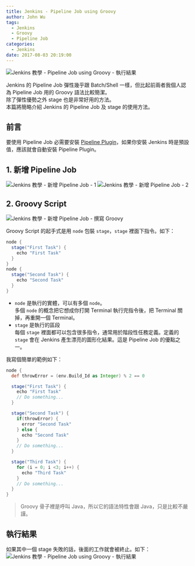 ```yaml
---
title: Jenkins - Pipeline Job using Groovy
author: John Wu
tags:
  - Jenkins
  - Groovy
  - Pipeline Job
categories:
  - Jenkins
date: 2017-08-03 20:19:00
---
```

![Jenkins 教學 - Pipeline Job using Groovy - 執行結果](/images/pasted-266.png)

Jenkins 的 Pipeline Job 彈性幾乎跟 Batch/Shell 一樣，但比起前兩者我個人認為 Pipeline Job 用的 Groovy 語法比較簡潔。  
除了彈性優勢之外 stage 也是非常好用的方法。  
本篇將簡略介紹 Jenkins 的 Pipeline Job 及 stage 的使用方法。  

<!-- more -->

## 前言

要使用 Pipeline Job 必需要安裝 [Pipeline Plugin](https://wiki.jenkins.io/display/JENKINS/Pipeline+Plugin)，如果你安裝 Jenkins 時是預設值，應該就會自動安裝 Pipeline Plugin。

## 1. 新增 Pipeline Job

![Jenkins 教學 - 新增 Pipeline Job - 1](/images/pasted-263.png)
![Jenkins 教學 - 新增 Pipeline Job - 2](/images/pasted-264.png)

## 2. Groovy Script

![Jenkins 教學 - 新增 Pipeline Job - 撰寫 Groovy](/images/pasted-265.png)

Groovy Script 的起手式是用 `node` 包裝 `stage`，`stage` 裡面下指令。如下：
```groovy
node {
  stage("First Task") {
    echo "First Task"
  }
}
node {
  stage("Second Task") {
    echo "Second Task"
  }
}
```
* `node` 是執行的實體，可以有多個 `node`。  
 多個 `node` 的概念把它想成你打開 Terminal 執行完指令後，把 Terminal 關掉，再重開一個 Terminal。
* `stage` 是執行的區段  
 每個 `stage` 裡面都可以包含很多指令，通常用於階段性任務定義。定義的 `stage` 會在 Jenkins 產生漂亮的圖形化結果。這是 Pipeline Job 的優點之一。

我寫個簡單的範例如下：
```groovy
node {
  def throwError = (env.Build_Id as Integer) % 2 == 0

  stage("First Task") {
    echo "First Task"
    // Do something...
  }

  stage("Second Task") {
    if(throwError) {
      error "Second Task"
    } else {
      echo "Second Task"
    }
    // Do something...
  }

  stage("Third Task") {
    for (i = 0; i <3; i++) {
      echo "Third Task"
    }
    // Do something...
  }
}
```
> Groovy 骨子裡是呼叫 Java，所以它的語法特性會跟 Java，只是比較不嚴謹。  

## 執行結果

如果其中一個 stage 失敗的話，後面的工作就會被終止。如下：
![Jenkins 教學 - Pipeline Job using Groovy - 執行結果](/images/pasted-266.png)